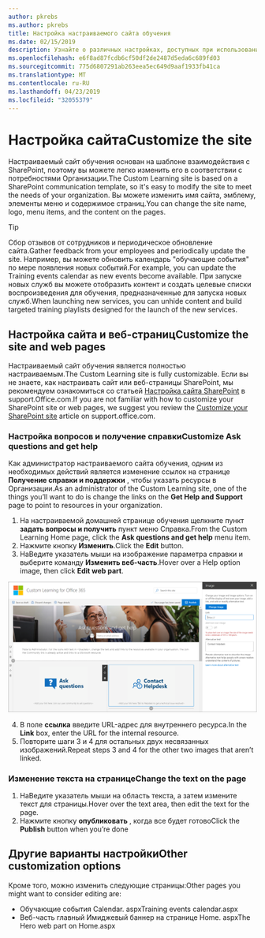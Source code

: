 ```yaml
---
author: pkrebs
ms.author: pkrebs
title: Настройка настраиваемого сайта обучения
ms.date: 02/15/2019
description: Узнайте о различных настройках, доступных при использовании настраиваемого обучения для Office 365
ms.openlocfilehash: e6f8ad87fcdb6cf50df2de2487d5eda6c689fd03
ms.sourcegitcommit: 775d6807291ab263eea5ec649d9aaf1933fb41ca
ms.translationtype: MT
ms.contentlocale: ru-RU
ms.lasthandoff: 04/23/2019
ms.locfileid: "32055379"
---
```

# <a name="customize-the-site"></a><span data-ttu-id="39964-103">Настройка сайта</span><span class="sxs-lookup"><span data-stu-id="39964-103">Customize the site</span></span>

<span data-ttu-id="39964-104">Настраиваемый сайт обучения основан на шаблоне взаимодействия с SharePoint, поэтому вы можете легко изменить его в соответствии с потребностями Организации.</span><span class="sxs-lookup"><span data-stu-id="39964-104">The Custom Learning site is based on a SharePoint communication template, so it's easy to modify the site to meet the needs of your organization.</span></span> <span data-ttu-id="39964-105">Вы можете изменить имя сайта, эмблему, элементы меню и содержимое страниц.</span><span class="sxs-lookup"><span data-stu-id="39964-105">You can change the site name, logo, menu items, and the content on the pages.</span></span> 

> [!TIP]
> <span data-ttu-id="39964-106">Сбор отзывов от сотрудников и периодическое обновление сайта.</span><span class="sxs-lookup"><span data-stu-id="39964-106">Gather feedback from your employees and periodically update the site.</span></span> <span data-ttu-id="39964-107">Например, вы можете обновить календарь "обучающие события" по мере появления новых событий.</span><span class="sxs-lookup"><span data-stu-id="39964-107">For example, you can update the Training events calendar as new events become available.</span></span> <span data-ttu-id="39964-108">При запуске новых служб вы можете отобразить контент и создать целевые списки воспроизведения для обучения, предназначенные для запуска новых служб.</span><span class="sxs-lookup"><span data-stu-id="39964-108">When launching new services, you can unhide content and build targeted training playlists designed for the launch of the new services.</span></span> 

## <a name="customize-the-site-and-web-pages"></a><span data-ttu-id="39964-109">Настройка сайта и веб-страниц</span><span class="sxs-lookup"><span data-stu-id="39964-109">Customize the site and web pages</span></span>

<span data-ttu-id="39964-110">Настраиваемый сайт обучения является полностью настраиваемым.</span><span class="sxs-lookup"><span data-stu-id="39964-110">The Custom Learning site is fully customizable.</span></span> <span data-ttu-id="39964-111">Если вы не знаете, как настраивать сайт или веб-страницы SharePoint, мы рекомендуем ознакомиться со статьей [Настройка сайта SharePoint](https://support.office.com/en-us/article/customize-your-sharepoint-site-320b43e5-b047-4fda-8381-f61e8ac7f59b) в support.Office.com.</span><span class="sxs-lookup"><span data-stu-id="39964-111">If you are not familiar with how to customize your SharePoint site or web pages, we suggest you review the [Customize your SharePoint site](https://support.office.com/en-us/article/customize-your-sharepoint-site-320b43e5-b047-4fda-8381-f61e8ac7f59b) article on support.office.com.</span></span> 

### <a name="customize-ask-questions-and-get-help"></a><span data-ttu-id="39964-112">Настройка вопросов и получение справки</span><span class="sxs-lookup"><span data-stu-id="39964-112">Customize Ask questions and get help</span></span>

<span data-ttu-id="39964-113">Как администратор настраиваемого сайта обучения, одним из необходимых действий является изменение ссылок на странице **Получение справки и поддержки** , чтобы указать ресурсы в Организации.</span><span class="sxs-lookup"><span data-stu-id="39964-113">As an administrator of the Custom Learning site, one of the things you’ll want to do is change the links on the **Get Help and Support** page to point to resources in your organization.</span></span> 

1.  <span data-ttu-id="39964-114">На настраиваемой домашней странице обучения щелкните пункт **задать вопросы и получить** пункт меню Справка.</span><span class="sxs-lookup"><span data-stu-id="39964-114">From the Custom Learning Home page, click the **Ask questions and get help** menu item.</span></span>
2.  <span data-ttu-id="39964-115">Нажмите кнопку **Изменить**.</span><span class="sxs-lookup"><span data-stu-id="39964-115">Click the **Edit** button.</span></span>
3.  <span data-ttu-id="39964-116">НаВедите указатель мыши на изображение параметра справки и выберите команду **Изменить веб-часть**.</span><span class="sxs-lookup"><span data-stu-id="39964-116">Hover over a Help option image, then click **Edit web part**.</span></span>

![кг-едиселп. png](media/cg-edithelp.png)

4.  <span data-ttu-id="39964-118">В поле **ссылка** введите URL-адрес для внутреннего ресурса.</span><span class="sxs-lookup"><span data-stu-id="39964-118">In the **Link** box, enter the URL for the internal resource.</span></span> 
5.  <span data-ttu-id="39964-119">Повторите шаги 3 и 4 для остальных двух несвязанных изображений.</span><span class="sxs-lookup"><span data-stu-id="39964-119">Repeat steps 3 and 4 for the other two images that aren’t linked.</span></span>

### <a name="change-the-text-on-the-page"></a><span data-ttu-id="39964-120">Изменение текста на странице</span><span class="sxs-lookup"><span data-stu-id="39964-120">Change the text on the page</span></span>

1. <span data-ttu-id="39964-121">НаВедите указатель мыши на область текста, а затем измените текст для страницы.</span><span class="sxs-lookup"><span data-stu-id="39964-121">Hover over the text area, then edit the text for the page.</span></span> 
2. <span data-ttu-id="39964-122">Нажмите кнопку **опубликовать** , когда все будет готово</span><span class="sxs-lookup"><span data-stu-id="39964-122">Click the **Publish** button when you’re done</span></span>

## <a name="other-customization-options"></a><span data-ttu-id="39964-123">Другие варианты настройки</span><span class="sxs-lookup"><span data-stu-id="39964-123">Other customization options</span></span>
<span data-ttu-id="39964-124">Кроме того, можно изменить следующие страницы:</span><span class="sxs-lookup"><span data-stu-id="39964-124">Other pages you might want to consider editing are:</span></span>

- <span data-ttu-id="39964-125">Обучающие события Calendar. aspx</span><span class="sxs-lookup"><span data-stu-id="39964-125">Training events calendar.aspx</span></span>
- <span data-ttu-id="39964-126">Веб-часть главный Имиджевый баннер на странице Home. aspx</span><span class="sxs-lookup"><span data-stu-id="39964-126">The Hero web part on Home.aspx</span></span>

